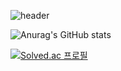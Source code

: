 ![header](https://capsule-render.vercel.app/api?type=transparent&&fontColor=색상&height=300&section=header&text=Welcome&fontSize=100)

![Anurag's GitHub stats](https://github-readme-stats.vercel.app/api?username=KHJune99&show_icons=true&theme=dracula)

[![Solved.ac
프로필](http://mazassumnida.wtf/api/v2/generate_badge?boj=eoeksgkswlq)](https://solved.ac/eoeksgkswlq/)  
